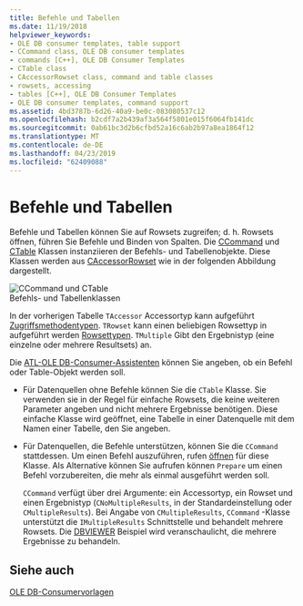 ```yaml
---
title: Befehle und Tabellen
ms.date: 11/19/2018
helpviewer_keywords:
- OLE DB consumer templates, table support
- CCommand class, OLE DB consumer templates
- commands [C++], OLE DB Consumer Templates
- CTable class
- CAccessorRowset class, command and table classes
- rowsets, accessing
- tables [C++], OLE DB Consumer Templates
- OLE DB consumer templates, command support
ms.assetid: 4bd3787b-6d26-40a9-be0c-083080537c12
ms.openlocfilehash: b2cdf7a2b439af3a564f5801e015f6064fb141dc
ms.sourcegitcommit: 0ab61bc3d2b6cfbd52a16c6ab2b97a8ea1864f12
ms.translationtype: MT
ms.contentlocale: de-DE
ms.lasthandoff: 04/23/2019
ms.locfileid: "62409088"
---
```

# <a name="commands-and-tables"></a>Befehle und Tabellen

Befehle und Tabellen können Sie auf Rowsets zugreifen; d. h. Rowsets öffnen, führen Sie Befehle und Binden von Spalten. Die [CCommand](../../data/oledb/ccommand-class.md) und [CTable](../../data/oledb/ctable-class.md) Klassen instanziieren der Befehls- und Tabellenobjekte. Diese Klassen werden aus [CAccessorRowset](../../data/oledb/caccessorrowset-class.md) wie in der folgenden Abbildung dargestellt.

![CCommand und CTable](../../data/oledb/media/vccommandstables.gif "CCommand und CTable")<br/>
Befehls- und Tabellenklassen

In der vorherigen Tabelle `TAccessor` Accessortyp kann aufgeführt [Zugriffsmethodentypen](../../data/oledb/accessors-and-rowsets.md). `TRowset` kann einen beliebigen Rowsettyp in aufgeführt werden [Rowsettypen](../../data/oledb/accessors-and-rowsets.md). `TMultiple` Gibt den Ergebnistyp (eine einzelne oder mehrere Resultsets) an.

Die [ATL-OLE DB-Consumer-Assistenten](../../atl/reference/atl-ole-db-consumer-wizard.md) können Sie angeben, ob ein Befehl oder Table-Objekt werden soll.

- Für Datenquellen ohne Befehle können Sie die `CTable` Klasse. Sie verwenden sie in der Regel für einfache Rowsets, die keine weiteren Parameter angeben und nicht mehrere Ergebnisse benötigen. Diese einfache Klasse wird geöffnet, eine Tabelle in einer Datenquelle mit dem Namen einer Tabelle, den Sie angeben.

- Für Datenquellen, die Befehle unterstützen, können Sie die `CCommand` stattdessen. Um einen Befehl auszuführen, rufen [öffnen](../../data/oledb/ccommand-open.md) für diese Klasse. Als Alternative können Sie aufrufen können `Prepare` um einen Befehl vorzubereiten, die mehr als einmal ausgeführt werden soll.

   `CCommand` verfügt über drei Argumente: ein Accessortyp, ein Rowset und einen Ergebnistyp (`CNoMultipleResults`, in der Standardeinstellung oder `CMultipleResults`). Bei Angabe von `CMultipleResults`, `CCommand` -Klasse unterstützt die `IMultipleResults` Schnittstelle und behandelt mehrere Rowsets. Die [DBVIEWER](https://github.com/Microsoft/VCSamples) Beispiel wird veranschaulicht, die mehrere Ergebnisse zu behandeln.

## <a name="see-also"></a>Siehe auch

[OLE DB-Consumervorlagen](../../data/oledb/ole-db-consumer-templates-cpp.md)